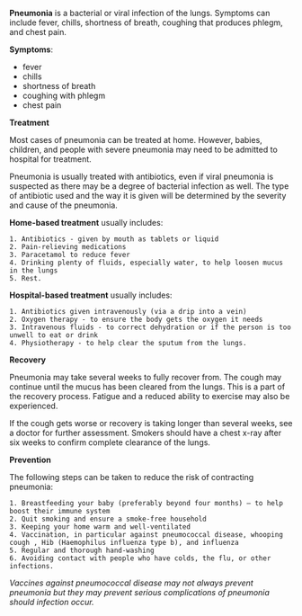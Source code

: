 **Pneumonia** is a bacterial or viral infection of the lungs.  Symptoms can include fever, chills, shortness of breath, coughing that produces phlegm, and chest pain.

**Symptoms**:
- fever
- chills
- shortness of breath
- coughing with phlegm
- chest pain

**Treatment**

Most cases of pneumonia can be treated at home. However, babies, children, and people with severe pneumonia may need to be admitted to hospital for treatment.
 
Pneumonia is usually treated with antibiotics, even if viral pneumonia is suspected as there may be a degree of bacterial infection as well. The type of antibiotic used and the way it is given will be determined by the severity and cause of the pneumonia.
 
**Home-based treatment** usually includes: 

    1. Antibiotics - given by mouth as tablets or liquid
    2. Pain-relieving medications
    3. Paracetamol to reduce fever
    4. Drinking plenty of fluids, especially water, to help loosen mucus in the lungs
    5. Rest.

**Hospital-based treatment** usually includes: 

    1. Antibiotics given intravenously (via a drip into a vein)
    2. Oxygen therapy - to ensure the body gets the oxygen it needs
    3. Intravenous fluids - to correct dehydration or if the person is too unwell to eat or drink
    4. Physiotherapy - to help clear the sputum from the lungs.

**Recovery**

Pneumonia may take several weeks to fully recover from. The cough may continue until the mucus has been cleared from the lungs. This is a part of the recovery process. Fatigue and a reduced ability to exercise may also be experienced.
 
If the cough gets worse or recovery is taking longer than several weeks, see a doctor for further assessment. Smokers should have a chest x-ray after six weeks to confirm complete clearance of the lungs.

**Prevention**

The following steps can be taken to reduce the risk of contracting pneumonia:

    1. Breastfeeding your baby (preferably beyond four months) – to help boost their immune system
    2. Quit smoking and ensure a smoke-free household
    3. Keeping your home warm and well-ventilated
    4. Vaccination, in particular against pneumococcal disease, whooping cough , Hib (Haemophilus influenza type b), and influenza
    5. Regular and thorough hand-washing
    6. Avoiding contact with people who have colds, the flu, or other infections.

_Vaccines against pneumococcal disease may not always prevent pneumonia but they may prevent serious complications of pneumonia should infection occur._
